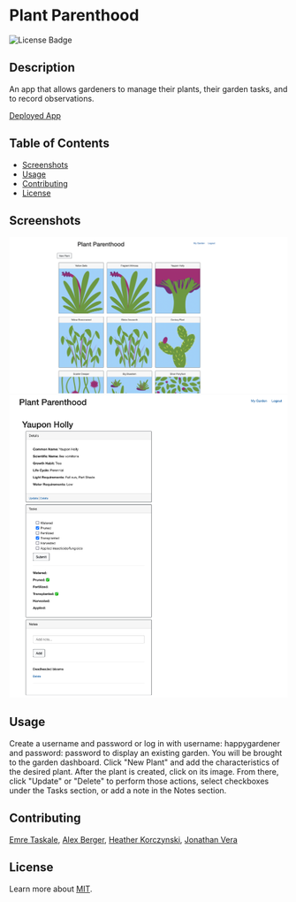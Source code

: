 
# Plant Parenthood

![License Badge](https://img.shields.io/badge/license-MIT-blue)

## Description
An app that allows gardeners to manage their plants, their garden tasks, and to record observations.

[Deployed App](https://plant-parenthood.herokuapp.com/)  
  
## Table of Contents
- [Screenshots](#screenshots)
- [Usage](#usage)
- [Contributing](#contributing)
- [License](#license)
  
## Screenshots
<img src="./img1.png" width="600">
<img src="./img2.png" width="600">

## Usage
Create a username and password or log in with username: happygardener and password: password to display an existing garden. You will be brought to the garden dashboard. Click "New Plant" and add the characteristics of the desired plant. After the plant is created, click on its image. From there, click "Update" or "Delete" to perform those actions, select checkboxes under the Tasks section, or add a note in the Notes section.

 
## Contributing
[Emre Taskale](https://github.com/EM-T-Shells), [Alex Berger](https://github.com/aberger3647), [Heather Korczynski](https://github.com/hkorczynski), [Jonathan Vera](https://github.com/JTVera)

  
## License
Learn more about [MIT](https://choosealicense.com/licenses/mit/).
